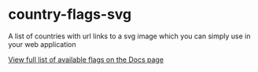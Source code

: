 # country-flags-svg

A list of countries with url links to a svg image which you can simply use in your web application

[View full list of available flags on the Docs page](https://ronatskiy.github.io/country-flags-svg/)
